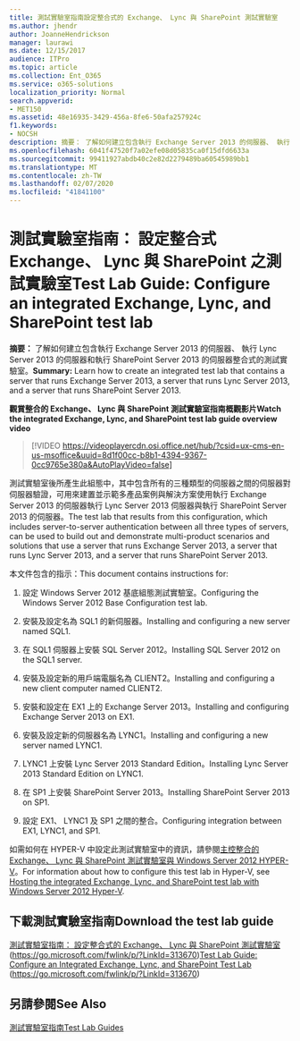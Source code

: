 ```yaml
---
title: 測試實驗室指南設定整合式的 Exchange、 Lync 與 SharePoint 測試實驗室
ms.author: jhendr
author: JoanneHendrickson
manager: laurawi
ms.date: 12/15/2017
audience: ITPro
ms.topic: article
ms.collection: Ent_O365
ms.service: o365-solutions
localization_priority: Normal
search.appverid:
- MET150
ms.assetid: 48e16935-3429-456a-8fe6-50afa257924c
f1.keywords:
- NOCSH
description: 摘要： 了解如何建立包含執行 Exchange Server 2013 的伺服器、 執行 Lync Server 2013 的伺服器和執行 SharePoint Server 2013 的伺服器整合式的測試實驗室。
ms.openlocfilehash: 6041f47520f7a02efe08d05835ca0f15dfd6633a
ms.sourcegitcommit: 99411927abdb40c2e82d2279489ba60545989bb1
ms.translationtype: MT
ms.contentlocale: zh-TW
ms.lasthandoff: 02/07/2020
ms.locfileid: "41841100"
---
```

# <a name="test-lab-guide-configure-an-integrated-exchange-lync-and-sharepoint-test-lab"></a><span data-ttu-id="130c8-103">測試實驗室指南： 設定整合式 Exchange、 Lync 與 SharePoint 之測試實驗室</span><span class="sxs-lookup"><span data-stu-id="130c8-103">Test Lab Guide: Configure an integrated Exchange, Lync, and SharePoint test lab</span></span>

 <span data-ttu-id="130c8-104">**摘要：** 了解如何建立包含執行 Exchange Server 2013 的伺服器、 執行 Lync Server 2013 的伺服器和執行 SharePoint Server 2013 的伺服器整合式的測試實驗室。</span><span class="sxs-lookup"><span data-stu-id="130c8-104">**Summary:** Learn how to create an integrated test lab that contains a server that runs Exchange Server 2013, a server that runs Lync Server 2013, and a server that runs SharePoint Server 2013.</span></span>
 
<span data-ttu-id="130c8-105">**觀賞整合的 Exchange、 Lync 與 SharePoint 測試實驗室指南概觀影片**</span><span class="sxs-lookup"><span data-stu-id="130c8-105">**Watch the integrated Exchange, Lync, and SharePoint test lab guide overview video**</span></span>

> [!VIDEO https://videoplayercdn.osi.office.net/hub/?csid=ux-cms-en-us-msoffice&uuid=8d1f00cc-b8b1-4394-9367-0cc9765e380a&AutoPlayVideo=false]
 
<span data-ttu-id="130c8-106">測試實驗室後所產生此組態中，其中包含所有的三種類型的伺服器之間的伺服器對伺服器驗證，可用來建置並示範多產品案例與解決方案使用執行 Exchange Server 2013 的伺服器執行 Lync Server 2013 伺服器與執行 SharePoint Server 2013 的伺服器。</span><span class="sxs-lookup"><span data-stu-id="130c8-106">The test lab that results from this configuration, which includes server-to-server authentication between all three types of servers, can be used to build out and demonstrate multi-product scenarios and solutions that use a server that runs Exchange Server 2013, a server that runs Lync Server 2013, and a server that runs SharePoint Server 2013.</span></span>
  
<span data-ttu-id="130c8-107">本文件包含的指示：</span><span class="sxs-lookup"><span data-stu-id="130c8-107">This document contains instructions for:</span></span>
  
1. <span data-ttu-id="130c8-108">設定 Windows Server 2012 基底組態測試實驗室。</span><span class="sxs-lookup"><span data-stu-id="130c8-108">Configuring the Windows Server 2012 Base Configuration test lab.</span></span>
    
2. <span data-ttu-id="130c8-109">安裝及設定名為 SQL1 的新伺服器。</span><span class="sxs-lookup"><span data-stu-id="130c8-109">Installing and configuring a new server named SQL1.</span></span>
    
3. <span data-ttu-id="130c8-110">在 SQL1 伺服器上安裝 SQL Server 2012。</span><span class="sxs-lookup"><span data-stu-id="130c8-110">Installing SQL Server 2012 on the SQL1 server.</span></span>
    
4. <span data-ttu-id="130c8-111">安裝及設定新的用戶端電腦名為 CLIENT2。</span><span class="sxs-lookup"><span data-stu-id="130c8-111">Installing and configuring a new client computer named CLIENT2.</span></span>
    
5. <span data-ttu-id="130c8-112">安裝和設定在 EX1 上的 Exchange Server 2013。</span><span class="sxs-lookup"><span data-stu-id="130c8-112">Installing and configuring Exchange Server 2013 on EX1.</span></span>
    
6. <span data-ttu-id="130c8-113">安裝及設定新的伺服器名為 LYNC1。</span><span class="sxs-lookup"><span data-stu-id="130c8-113">Installing and configuring a new server named LYNC1.</span></span>
    
7. <span data-ttu-id="130c8-114">LYNC1 上安裝 Lync Server 2013 Standard Edition。</span><span class="sxs-lookup"><span data-stu-id="130c8-114">Installing Lync Server 2013 Standard Edition on LYNC1.</span></span>
    
8. <span data-ttu-id="130c8-115">在 SP1 上安裝 SharePoint Server 2013。</span><span class="sxs-lookup"><span data-stu-id="130c8-115">Installing SharePoint Server 2013 on SP1.</span></span>
    
9. <span data-ttu-id="130c8-116">設定 EX1、 LYNC1 及 SP1 之間的整合。</span><span class="sxs-lookup"><span data-stu-id="130c8-116">Configuring integration between EX1, LYNC1, and SP1.</span></span>
    
<span data-ttu-id="130c8-117">如需如何在 HYPER-V 中設定此測試實驗室中的資訊，請參閱[主控整合的 Exchange、 Lync 與 SharePoint 測試實驗室與 Windows Server 2012 HYPER-V](https://social.technet.microsoft.com/wiki/contents/articles/18483.hosting-the-integrated-exchange-lync-and-sharepoint-test-lab-with-windows-server-2012-hyper-v.aspx)。</span><span class="sxs-lookup"><span data-stu-id="130c8-117">For information about how to configure this test lab in Hyper-V, see [Hosting the integrated Exchange, Lync, and SharePoint test lab with Windows Server 2012 Hyper-V](https://social.technet.microsoft.com/wiki/contents/articles/18483.hosting-the-integrated-exchange-lync-and-sharepoint-test-lab-with-windows-server-2012-hyper-v.aspx).</span></span>
  
## <a name="download-the-test-lab-guide"></a><span data-ttu-id="130c8-118">下載測試實驗室指南</span><span class="sxs-lookup"><span data-stu-id="130c8-118">Download the test lab guide</span></span>

<span data-ttu-id="130c8-119">[測試實驗室指南： 設定整合式的 Exchange、 Lync 與 SharePoint 測試實驗室](https://go.microsoft.com/fwlink/p/?LinkId=313670)(https://go.microsoft.com/fwlink/p/?LinkId=313670)</span><span class="sxs-lookup"><span data-stu-id="130c8-119">[Test Lab Guide: Configure an Integrated Exchange, Lync, and SharePoint Test Lab](https://go.microsoft.com/fwlink/p/?LinkId=313670) (https://go.microsoft.com/fwlink/p/?LinkId=313670)</span></span>
  
## <a name="see-also"></a><span data-ttu-id="130c8-120">另請參閱</span><span class="sxs-lookup"><span data-stu-id="130c8-120">See Also</span></span>

[<span data-ttu-id="130c8-121">測試實驗室指南</span><span class="sxs-lookup"><span data-stu-id="130c8-121">Test Lab Guides</span></span>](https://go.microsoft.com/fwlink/p/?LinkId=202817)





